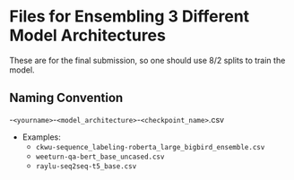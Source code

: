 # Files for Ensembling 3 Different Model Architectures
These are for the final submission, so one should use 8/2 splits to train the model.

## Naming Convention

-`<yourname>`-`<model_architecture>`-`<checkpoint_name>`.csv
* Examples:
    - `ckwu-sequence_labeling-roberta_large_bigbird_ensemble.csv`
    - `weeturn-qa-bert_base_uncased.csv`
    - `raylu-seq2seq-t5_base.csv`